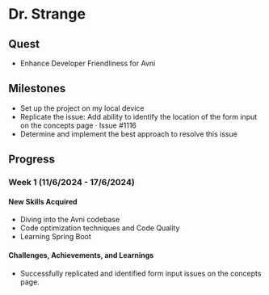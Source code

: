 # Dr. Strange

## Quest
- Enhance Developer Friendliness for Avni

## Milestones
- Set up the project on my local device
- Replicate the issue: Add ability to identify the location of the form input on the concepts page · Issue #1116
- Determine and implement the best approach to resolve this issue

## Progress

### Week 1 (11/6/2024 - 17/6/2024)
#### New Skills Acquired
- Diving into the Avni codebase
- Code optimization techniques and Code Quality
- Learning Spring Boot

#### Challenges, Achievements, and Learnings
- Successfully replicated and identified form input issues on the concepts page.
